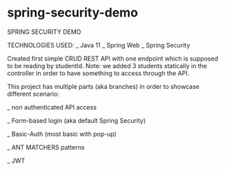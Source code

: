 # spring-security-demo

SPRING SECURITY DEMO

TECHNOLOGIES USED:
  _ Java 11
  _ Spring Web
  _ Spring Security
  
 Created first simple CRUD REST API with one endpoint which is supposed to be reading by studentId.
 Note: we added 3 students statically in the controller in order to have something to access through the API.
 
 This project has multiple parts (aka branches) in order to showcase different scenario:
 
 _ non authenticated API access
 
 _ Form-based login (aka default Spring Security)
 
 _ Basic-Auth (most basic with pop-up)
 
 _ ANT MATCHERS patterns
 
 _ JWT
